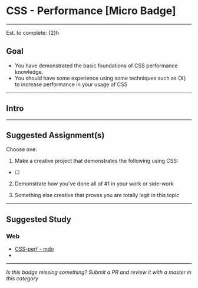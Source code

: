 # CSS - Performance [Micro Badge]

-----

Est. to complete: {2}h

## Goal
- You have demonstrated the basic foundations of CSS performance knowledge.
- You should have some experience using some techniques such as {X} to increase performance in your usage of CSS


-----

## Intro

> 


-----


## Suggested Assignment(s)

Choose one:

1) Make a creative project that demonstrates the following using CSS:
- [ ]

2) Demonstrate how you've done all of #1 in your work or side-work

3) Something else creative that proves you are totally legit in this topic


-----


## Suggested Study

### Web

- [CSS-perf - mdo](https://github.com/mdo/css-perf)
- 


-----

  *Is this badge missing something? Submit a PR and review it with a master in this category*

